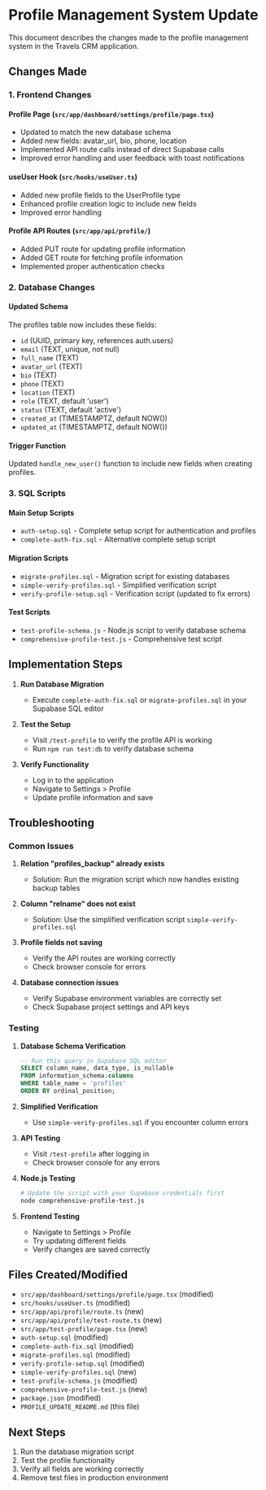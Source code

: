 # Profile Management System Update

This document describes the changes made to the profile management system in the Travels CRM application.

## Changes Made

### 1. Frontend Changes

#### Profile Page (`src/app/dashboard/settings/profile/page.tsx`)
- Updated to match the new database schema
- Added new fields: avatar_url, bio, phone, location
- Implemented API route calls instead of direct Supabase calls
- Improved error handling and user feedback with toast notifications

#### useUser Hook (`src/hooks/useUser.ts`)
- Added new profile fields to the UserProfile type
- Enhanced profile creation logic to include new fields
- Improved error handling

#### Profile API Routes (`src/app/api/profile/`)
- Added PUT route for updating profile information
- Added GET route for fetching profile information
- Implemented proper authentication checks

### 2. Database Changes

#### Updated Schema
The profiles table now includes these fields:
- `id` (UUID, primary key, references auth.users)
- `email` (TEXT, unique, not null)
- `full_name` (TEXT)
- `avatar_url` (TEXT)
- `bio` (TEXT)
- `phone` (TEXT)
- `location` (TEXT)
- `role` (TEXT, default 'user')
- `status` (TEXT, default 'active')
- `created_at` (TIMESTAMPTZ, default NOW())
- `updated_at` (TIMESTAMPTZ, default NOW())

#### Trigger Function
Updated `handle_new_user()` function to include new fields when creating profiles.

### 3. SQL Scripts

#### Main Setup Scripts
- `auth-setup.sql` - Complete setup script for authentication and profiles
- `complete-auth-fix.sql` - Alternative complete setup script

#### Migration Scripts
- `migrate-profiles.sql` - Migration script for existing databases
- `simple-verify-profiles.sql` - Simplified verification script
- `verify-profile-setup.sql` - Verification script (updated to fix errors)

#### Test Scripts
- `test-profile-schema.js` - Node.js script to verify database schema
- `comprehensive-profile-test.js` - Comprehensive test script

## Implementation Steps

1. **Run Database Migration**
   - Execute `complete-auth-fix.sql` or `migrate-profiles.sql` in your Supabase SQL editor

2. **Test the Setup**
   - Visit `/test-profile` to verify the profile API is working
   - Run `npm run test:db` to verify database schema

3. **Verify Functionality**
   - Log in to the application
   - Navigate to Settings > Profile
   - Update profile information and save

## Troubleshooting

### Common Issues

1. **Relation "profiles_backup" already exists**
   - Solution: Run the migration script which now handles existing backup tables

2. **Column "relname" does not exist**
   - Solution: Use the simplified verification script `simple-verify-profiles.sql`

3. **Profile fields not saving**
   - Verify the API routes are working correctly
   - Check browser console for errors

4. **Database connection issues**
   - Verify Supabase environment variables are correctly set
   - Check Supabase project settings and API keys

### Testing

1. **Database Schema Verification**
   ```sql
   -- Run this query in Supabase SQL editor
   SELECT column_name, data_type, is_nullable 
   FROM information_schema.columns 
   WHERE table_name = 'profiles' 
   ORDER BY ordinal_position;
   ```

2. **Simplified Verification**
   - Use `simple-verify-profiles.sql` if you encounter column errors

3. **API Testing**
   - Visit `/test-profile` after logging in
   - Check browser console for any errors

4. **Node.js Testing**
   ```bash
   # Update the script with your Supabase credentials first
   node comprehensive-profile-test.js
   ```

5. **Frontend Testing**
   - Navigate to Settings > Profile
   - Try updating different fields
   - Verify changes are saved correctly

## Files Created/Modified

- `src/app/dashboard/settings/profile/page.tsx` (modified)
- `src/hooks/useUser.ts` (modified)
- `src/app/api/profile/route.ts` (new)
- `src/app/api/profile/test-route.ts` (new)
- `src/app/test-profile/page.tsx` (new)
- `auth-setup.sql` (modified)
- `complete-auth-fix.sql` (modified)
- `migrate-profiles.sql` (modified)
- `verify-profile-setup.sql` (modified)
- `simple-verify-profiles.sql` (new)
- `test-profile-schema.js` (modified)
- `comprehensive-profile-test.js` (new)
- `package.json` (modified)
- `PROFILE_UPDATE_README.md` (this file)

## Next Steps

1. Run the database migration script
2. Test the profile functionality
3. Verify all fields are working correctly
4. Remove test files in production environment